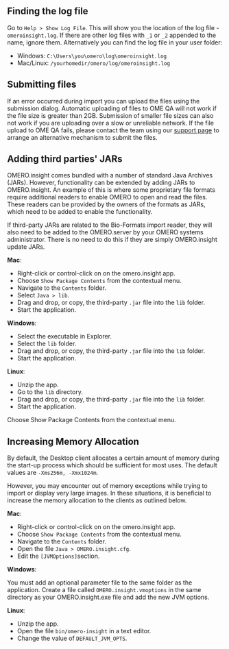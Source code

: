 Finding the log file
--------------------

Go to ``Help > Show Log File``.
This will show you the location of the log file - ``omeroinsight.log``.
If there are other log files with ``_1`` or ``_2`` appended to the name, ignore them.
Alternatively you can find the log file in your user folder:
 - Windows: ``C:\Users\you\omero\log\omeroinsight.log``
 - Mac/Linux: ``/yourhomedir/omero/log/omeroinsight.log``

Submitting files
----------------

If an error occurred during import you can upload the files using the submission dialog.
Automatic uploading of files to OME QA will not work if the file size is greater than 2GB.
Submission of smaller file sizes can also not work if you are uploading over a slow or
unreliable network. If the file upload to OME QA fails, please contact the team using our
[support page](https://www.openmicroscopy.org/support/) to arrange an alternative mechanism to submit the files.

Adding third parties' JARs
-------------------------

OMERO.insight comes bundled with a number of standard Java Archives (JARs).
However, functionality can be extended by adding JARs to OMERO.insight.
An example of this is where some proprietary file formats require additional
readers to enable OMERO to open and read the files. These readers can be provided
by the owners of the formats as JARs, which need to be added to enable the functionality.

If third-party JARs are related to the Bio-Formats import reader,
they will also need to be added to the OMERO.server by your OMERO systems administrator.
There is no need to do this if they are simply OMERO.insight update JARs.

**Mac**:

 - Right-click or control-click on on the omero.insight app.
 - Choose ``Show Package Contents`` from the contextual menu.
 - Navigate to the ``Contents`` folder.
 - Select ``Java > lib``.
 - Drag and drop, or copy, the third-party ``.jar`` file into the ``lib`` folder.
 - Start the application.

**Windows**:

 - Select the executable in Explorer.
 - Select the ``lib`` folder.
 - Drag and drop, or copy, the third-party ``.jar`` file into the ``lib`` folder.
  - Start the application.

**Linux**:

 - Unzip the app.
 - Go to the ``lib`` directory.
 - Drag and drop, or copy, the third-party ``.jar`` file into the ``lib`` folder.
 - Start the application.


Choose Show Package Contents from the contextual menu.

Increasing Memory Allocation
----------------------------

By default, the Desktop client allocates a certain amount of memory
during the start-up process which should be sufficient for most uses.
The default values are ``-Xms256m, -Xmx1024m``.

However, you may encounter out of memory exceptions while trying to import
or display very large images. In these situations, it is beneficial to increase
the memory allocation to the clients as outlined below.

**Mac**:

 - Right-click or control-click on on the omero.insight app.
 - Choose ``Show Package Contents`` from the contextual menu.
 - Navigate to the ``Contents`` folder.
 - Open the file  ``Java > OMERO.insight.cfg``.
 - Edit the ``[JVMOptions]``section.

**Windows**:

You must add an optional parameter file to the same folder as the application.
Create a file called ``OMERO.insight.vmoptions`` in the same directory as your OMERO.insight.exe file and
add the new JVM options.


**Linux**:

 - Unzip the app.
 - Open the file ``bin/omero-insight`` in a text editor.
 - Change the value of ``DEFAULT_JVM_OPTS``.
